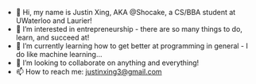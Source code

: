 - 👋 Hi, my name is Justin Xing, AKA @Shocake, a CS/BBA student at UWaterloo and Laurier!
- 👀 I’m interested in entrepreneurship - there are so many things to do, learn, and succeed at!
- 🌱 I’m currently learning how to get better at programming in general - I do like machine learning...
- 💞️ I’m looking to collaborate on anything and everything!
- 📫 How to reach me: justinxing3@gmail.com
